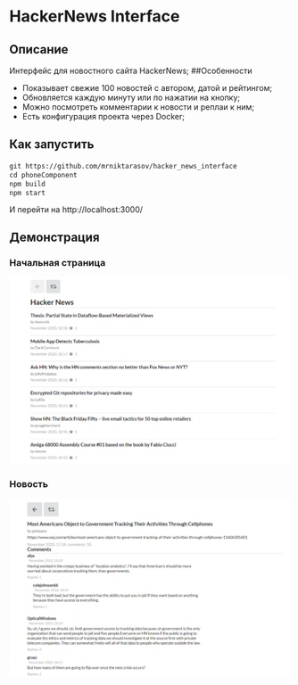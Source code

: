 # HackerNews Interface

## Описание
Интерфейс для новостного сайта HackerNews;
##Особенности
+ Показывает свежие 100 новостей с автором, датой и рейтингом;
+ Обновляется каждую минуту или по нажатии на кнопку;
+ Можно посмотреть комментарии к новости и реплаи к ним;
+ Есть конфигурация проекта через Docker;
## Как запустить
```
git https://github.com/mrniktarasov/hacker_news_interface
cd phoneComponent
npm build
npm start
```
И перейти на  http://localhost:3000/
## Демонстрация
### Начальная страница
![Макет](https://github.com/mrniktarasov/hacker_news_interface/blob/master/demonstration/screenshot_1.png)
### Новость
![Макет](https://github.com/mrniktarasov/hacker_news_interface/blob/master/demonstration/screenshot_2.png)
